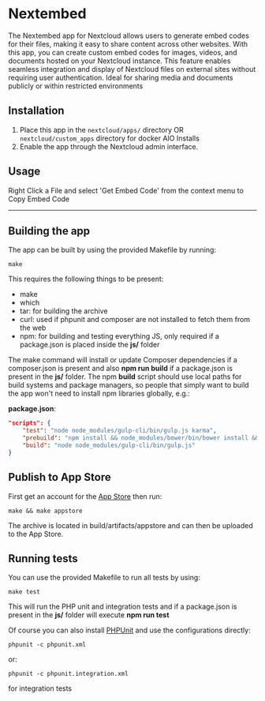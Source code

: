 <!--
SPDX-FileCopyrightText: RIKIPB <dkron@outlook.it>
SPDX-License-Identifier: CC0-1.0
-->

# Nextembed
The Nextembed app for Nextcloud allows users to generate embed codes for their files, making it easy to share content across other websites. With this app, you can create custom embed codes for images, videos, and documents hosted on your Nextcloud instance. This feature enables seamless integration and display of Nextcloud files on external sites without requiring user authentication. Ideal for sharing media and documents publicly or within restricted environments

## Installation

1. Place this app in the `nextcloud/apps/` directory OR `nextcloud/custom_apps` directory for docker AIO Installs
2. Enable the app through the Nextcloud admin interface.

## Usage
Right Click a File and select 'Get Embed Code' from the context menu to Copy Embed Code

-------------------------------------------------------------------------

## Building the app

The app can be built by using the provided Makefile by running:

    make

This requires the following things to be present:
* make
* which
* tar: for building the archive
* curl: used if phpunit and composer are not installed to fetch them from the web
* npm: for building and testing everything JS, only required if a package.json is placed inside the **js/** folder

The make command will install or update Composer dependencies if a composer.json is present and also **npm run build** if a package.json is present in the **js/** folder. The npm **build** script should use local paths for build systems and package managers, so people that simply want to build the app won't need to install npm libraries globally, e.g.:

**package.json**:
```json
"scripts": {
    "test": "node node_modules/gulp-cli/bin/gulp.js karma",
    "prebuild": "npm install && node_modules/bower/bin/bower install && node_modules/bower/bin/bower update",
    "build": "node node_modules/gulp-cli/bin/gulp.js"
}
```


## Publish to App Store

First get an account for the [App Store](http://apps.nextcloud.com/) then run:

    make && make appstore

The archive is located in build/artifacts/appstore and can then be uploaded to the App Store.

## Running tests
You can use the provided Makefile to run all tests by using:

    make test

This will run the PHP unit and integration tests and if a package.json is present in the **js/** folder will execute **npm run test**

Of course you can also install [PHPUnit](http://phpunit.de/getting-started.html) and use the configurations directly:

    phpunit -c phpunit.xml

or:

    phpunit -c phpunit.integration.xml

for integration tests
